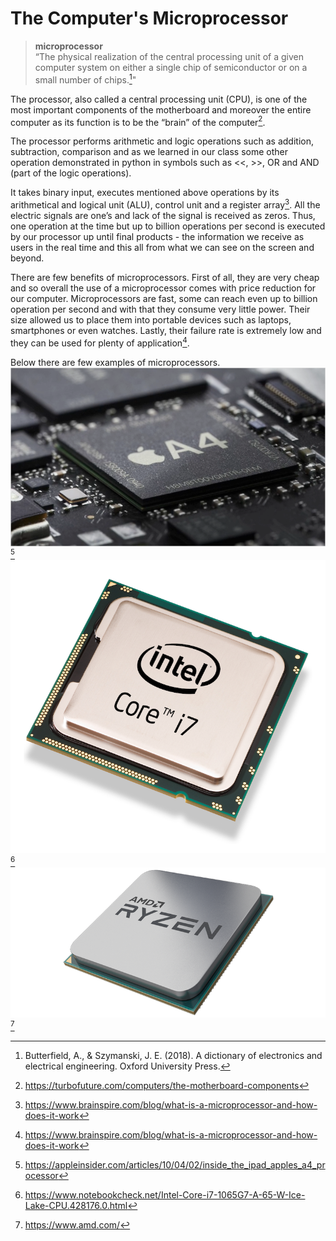 # The Computer's Microprocessor

>**microprocessor**   
“The physical realization of the central processing unit of a given computer system on either a single chip of semiconductor or on a small number of chips.[^3]"  


The processor, also called a central processing unit (CPU), is one of the most important components of the motherboard and moreover the entire computer as its function is to be the “brain” of the computer[^1].   

The processor performs arithmetic and logic operations such as addition, subtraction, comparison and as we learned in our class some other operation demonstrated in python in symbols such as <<, >>, OR and AND (part of the logic operations). 

It takes binary input, executes mentioned above operations by its arithmetical and logical unit (ALU), control unit and a register array[^2]. All the electric signals are one’s and lack of the signal is received as zeros. Thus, one operation at the time but up to billion operations per second is executed by our processor up until final products - the information we receive as users in the real time and this all from what we can see on the screen and beyond.

There are few benefits of microprocessors. First of all, they are very cheap and so overall the use of a microprocessor comes with price reduction for our computer. Microprocessors are fast, some can reach even up to billion operation per second and with that they consume very little power. Their size allowed us to place them into portable devices such as laptops, smartphones or even watches. Lastly, their failure rate is extremely low and they can be used for plenty of application[^2]. 

Below there are few examples of microprocessors.
![This is an image](images/apple.png)[^4]
![This is an image](images/intel7.png)[^6]
![This is an image](images/amd.png)[^5]
[^1]:https://turbofuture.com/computers/the-motherboard-components
[^2]:https://www.brainspire.com/blog/what-is-a-microprocessor-and-how-does-it-work
[^3]:Butterfield, A., & Szymanski, J. E. (2018). A dictionary of electronics and electrical engineering. Oxford University Press.
[^4]:https://appleinsider.com/articles/10/04/02/inside_the_ipad_apples_a4_processor
[^5]:https://www.amd.com/
[^6]:https://www.notebookcheck.net/Intel-Core-i7-1065G7-A-65-W-Ice-Lake-CPU.428176.0.html
